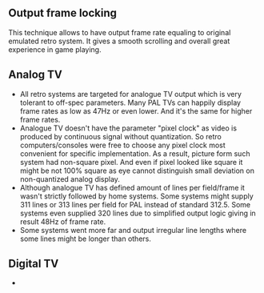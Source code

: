 ## Output frame locking
This technique allows to have output frame rate equaling to original emulated retro system. It gives a smooth scrolling and overall great experience in game playing.

## Analog TV
* All retro systems are targeted for analogue TV output which is very tolerant to off-spec parameters. Many PAL TVs can happily display frame rates as low as 47Hz or even lower. And it's the same for higher frame rates.
* Analogue TV doesn't have the parameter "pixel clock" as video is produced by continuous signal without quantization. So retro computers/consoles were free to choose any pixel clock most convenient for specific implementation. As a result, picture form such system had non-square pixel. And even if pixel looked like square it might be not 100% square as eye cannot distinguish small deviation on non-quantized analog display.
* Although analogue TV has defined amount of lines per field/frame it wasn't strictly followed by home systems. Some systems might supply 311 lines or 313 lines per field for PAL instead of standard 312.5. Some systems even supplied 320 lines due to simplified output logic giving in result 48Hz of frame rate.
* Some systems went more far and output irregular line lengths where some lines might be longer than others.

## Digital TV
* 